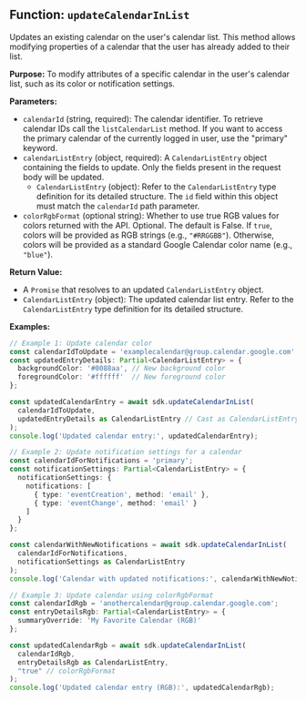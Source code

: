 ## Function: `updateCalendarInList`

Updates an existing calendar on the user's calendar list. This method allows modifying properties of a calendar that the user has already added to their list.

**Purpose:**
To modify attributes of a specific calendar in the user's calendar list, such as its color or notification settings.

**Parameters:**
- `calendarId` (string, required): The calendar identifier. To retrieve calendar IDs call the `listCalendarList` method. If you want to access the primary calendar of the currently logged in user, use the "primary" keyword.
- `calendarListEntry` (object, required): A `CalendarListEntry` object containing the fields to update. Only the fields present in the request body will be updated.
  - `CalendarListEntry` (object): Refer to the `CalendarListEntry` type definition for its detailed structure. The `id` field within this object must match the `calendarId` path parameter.
- `colorRgbFormat` (optional string): Whether to use true RGB values for colors returned with the API. Optional. The default is False.
  If `true`, colors will be provided as RGB strings (e.g., `"#RRGGBB"`). Otherwise, colors will be provided as a standard Google Calendar color name (e.g., `"blue"`).

**Return Value:**
- A `Promise` that resolves to an updated `CalendarListEntry` object.
- `CalendarListEntry` (object): The updated calendar list entry. Refer to the `CalendarListEntry` type definition for its detailed structure.

**Examples:**
```typescript
// Example 1: Update calendar color
const calendarIdToUpdate = 'examplecalendar@group.calendar.google.com';
const updatedEntryDetails: Partial<CalendarListEntry> = {
  backgroundColor: '#0088aa', // New background color
  foregroundColor: '#ffffff'  // New foreground color
};

const updatedCalendarEntry = await sdk.updateCalendarInList(
  calendarIdToUpdate,
  updatedEntryDetails as CalendarListEntry // Cast as CalendarListEntry, ensure 'id' is not set here or matches
);
console.log('Updated calendar entry:', updatedCalendarEntry);

// Example 2: Update notification settings for a calendar
const calendarIdForNotifications = 'primary';
const notificationSettings: Partial<CalendarListEntry> = {
  notificationSettings: {
    notifications: [
      { type: 'eventCreation', method: 'email' },
      { type: 'eventChange', method: 'email' }
    ]
  }
};

const calendarWithNewNotifications = await sdk.updateCalendarInList(
  calendarIdForNotifications,
  notificationSettings as CalendarListEntry
);
console.log('Calendar with updated notifications:', calendarWithNewNotifications);

// Example 3: Update calendar using colorRgbFormat
const calendarIdRgb = 'anothercalendar@group.calendar.google.com';
const entryDetailsRgb: Partial<CalendarListEntry> = {
  summaryOverride: 'My Favorite Calendar (RGB)'
};

const updatedCalendarRgb = await sdk.updateCalendarInList(
  calendarIdRgb,
  entryDetailsRgb as CalendarListEntry,
  "true" // colorRgbFormat
);
console.log('Updated calendar entry (RGB):', updatedCalendarRgb);
```